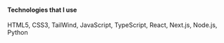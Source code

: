 ####  Technologies that I use
HTML5, CSS3, TailWind, JavaScript, TypeScript, React, Next.js, Node.js, Python
